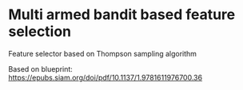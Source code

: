 # Multi armed bandit based feature selection
Feature selector based on Thompson sampling algorithm

Based on blueprint: https://epubs.siam.org/doi/pdf/10.1137/1.9781611976700.36
